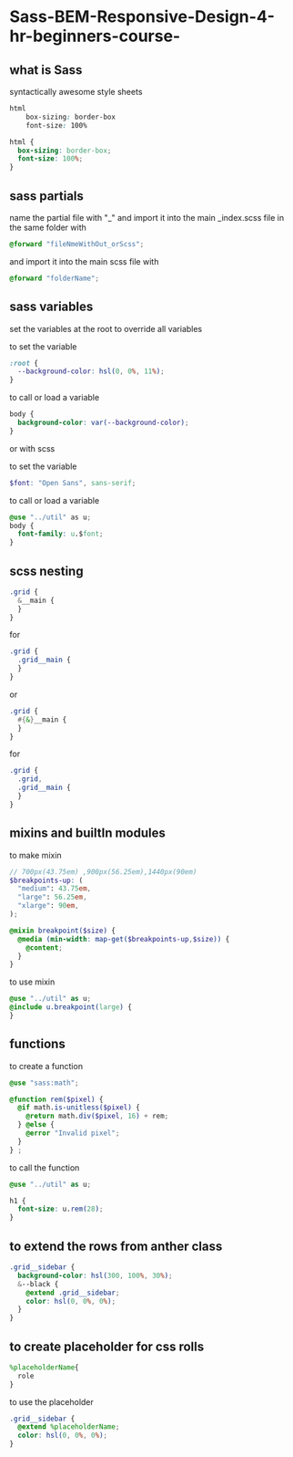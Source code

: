 # Sass-BEM-Responsive-Design-4-hr-beginners-course-

## what is Sass

syntactically awesome style sheets

```css sass
html
    box-sizing: border-box
    font-size: 100%
```

```scss
html {
  box-sizing: border-box;
  font-size: 100%;
}
```

## sass partials

name the partial file with "\_"
and import it into the main \_index.scss file in the same folder with

```scss
@forward "fileNmeWithOut_orScss";
```

and import it into the main scss file with

```scss
@forward "folderName";
```

## sass variables

set the variables at the root to override all variables

to set the variable

```css
:root {
  --background-color: hsl(0, 0%, 11%);
}
```

to call or load a variable

```css
body {
  background-color: var(--background-color);
}
```

or with scss

to set the variable

```scss
$font: "Open Sans", sans-serif;
```

to call or load a variable

```css
@use "../util" as u;
body {
  font-family: u.$font;
}
```

## scss nesting

```scss
.grid {
  &__main {
  }
}
```

for

```scss
.grid {
  .grid__main {
  }
}
```

or

```scss
.grid {
  #{&}__main {
  }
}
```

for

```scss
.grid {
  .grid,
  .grid__main {
  }
}
```

## mixins and builtIn modules

to make mixin

```scss
// 700px(43.75em) ,900px(56.25em),1440px(90em)
$breakpoints-up: (
  "medium": 43.75em,
  "large": 56.25em,
  "xlarge": 90em,
);

@mixin breakpoint($size) {
  @media (min-width: map-get($breakpoints-up,$size)) {
    @content;
  }
}
```

to use mixin

```scss
@use "../util" as u;
@include u.breakpoint(large) {
}
```

## functions

to create a function

```scss
@use "sass:math";

@function rem($pixel) {
  @if math.is-unitless($pixel) {
    @return math.div($pixel, 16) + rem;
  } @else {
    @error "Invalid pixel";
  }
} ;
```

to call the function

```scss
@use "../util" as u;

h1 {
  font-size: u.rem(28);
}
```

## to extend the rows from anther class

```scss
.grid__sidebar {
  background-color: hsl(300, 100%, 30%);
  &--black {
    @extend .grid__sidebar;
    color: hsl(0, 0%, 0%);
  }
}
```

## to create placeholder for css rolls

```scss
%placeholderName{
  role
}
```

to use the placeholder

```scss
.grid__sidebar {
  @extend %placeholderName;
  color: hsl(0, 0%, 0%);
}
```
